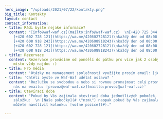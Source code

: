 ```yaml
---
hero_image: "/uploads/2021/07/22/kontakty.png"
big_title: Kontakty
layout: contact
contact_information:
- title: Rádi bysté nejake informace?
  content: "[info@waf-waf.cz](mailto:info@waf-waf.cz)  \n[+420 725 344 097](https://wa.me/420725344097)\n\nLetná:
    [+420 602 728 121](https://wa.me/420602728121)\nkaždý den od 08:00 - 22:00\n\nBrno:
    [+420 608 918 243](https://wa.me/420608918243)\nkaždý den od 08:00 - 22:00\n\nPalladium:
    [+420 602 728 121](https://wa.me/420602728121)\nkaždý den od 08:00 - 22:00\n\nPavlova:
    [+420 608 918 243](https://wa.me/420608918243)\nkaždý den od 08:00 - 22:00"
- title: Rezervace
  content: Rezervace provádíme od pondělí do pátku pro více jak 2 osoby, které u nás
    místo vždy najdou :)
- title: Pro média
  content: 'Otázky na management společnosti využijte prosím email: [jonas@waf-waf.cz](mailto:jonas@waf-waf.cz)'
- title: 'Chtěli byste ve Waf-Waf udělat oslavu? '
  content: 'Rozlučku se svobodou a nebo si rovnou pronajmout celý prostor? Kontaktujte
    nás na emailu: [provoz@waf-waf.cz](mailto:provoz@waf-waf.cz)'
- title: Otevírací doba
  content: "Pokud by Vás zajímala otevírací doba jednotlivých poboček, tak navštivte
    záložku:  \n [Naše pobočky](# \"nzm\") naopak pokud by Vás zajímala práce ve Waf-Waf
    můžete navštívit kolonku: [volné pozice](#)."

---
```

